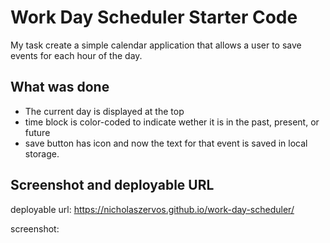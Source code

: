 # Work Day Scheduler Starter Code
My task create a simple calendar application that allows a user to save events for each hour of the day.

## What was done
* The current day is displayed at the top
* time block is color-coded to indicate wether it is in the past, present, or future
* save button has icon and now the text for that event is saved in local storage.

## Screenshot and deployable URL
deployable url: https://nicholaszervos.github.io/work-day-scheduler/

screenshot: 
